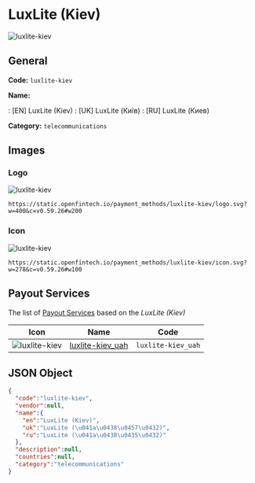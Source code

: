 
# LuxLite (Kiev) 
![luxlite-kiev](https://static.openfintech.io/payment_methods/luxlite-kiev/logo.svg?w=400&c=v0.59.26#w200)  

## General 
**Code:** `luxlite-kiev` 
 
**Name:** 
 
:	[EN] LuxLite (Kiev) 
:	[UK] LuxLite (Київ) 
:	[RU] LuxLite (Киев) 
 
**Category:** `telecommunications` 
 

## Images 

### Logo 
![luxlite-kiev](https://static.openfintech.io/payment_methods/luxlite-kiev/logo.svg?w=400&c=v0.59.26#w200)  

```
https://static.openfintech.io/payment_methods/luxlite-kiev/logo.svg?w=400&c=v0.59.26#w200
```  

### Icon 
![luxlite-kiev](https://static.openfintech.io/payment_methods/luxlite-kiev/icon.svg?w=278&c=v0.59.26#w100)  

```
https://static.openfintech.io/payment_methods/luxlite-kiev/icon.svg?w=278&c=v0.59.26#w100
```  

## Payout Services 
 
The list of [Payout Services](/payout-services/) based on the _LuxLite (Kiev)_ 

|Icon|Name|Code| 
|:---:|:---:|:---:| 
|![luxlite-kiev](https://static.openfintech.io/payout_methods/luxlite-kiev/icon.png?w=278&c=v0.59.26#w40) |[luxlite-kiev_uah](/payout-services/luxlite-kiev_uah/)|`luxlite-kiev_uah`| 
 

## JSON Object 

```json
{
  "code":"luxlite-kiev",
  "vendor":null,
  "name":{
    "en":"LuxLite (Kiev)",
    "uk":"LuxLite (\u041a\u0438\u0457\u0432)",
    "ru":"LuxLite (\u041a\u0438\u0435\u0432)"
  },
  "description":null,
  "countries":null,
  "category":"telecommunications"
}
```  
